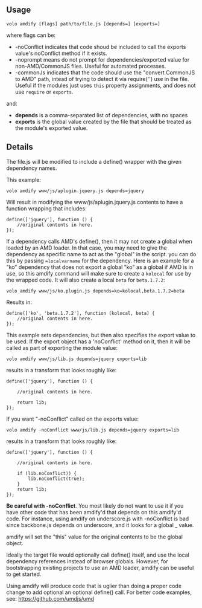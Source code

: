 ## Usage

    volo amdify [flags] path/to/file.js [depends=] [exports=]

where flags can be:

* -noConflict indicates that code shoud be included to call the exports
  value's noConflict method if it exists.
* -noprompt means do not prompt for dependencies/exported value for
  non-AMD/CommonJS files. Useful for automated processes.
* -commonJs indicates that the code should use the "convert CommonJS to AMD"
  path, intead of trying to detect it via require('') use in the file. Useful
  if the modules just uses `this` property assignments, and does not use
  `require` or `exports`.

and:

* **depends** is a comma-separated list of dependencies, with no spaces
* **exports** is the global value created by the file that should be treated as
  the module's exported value.

## Details

The file.js will be modified to include a define() wrapper with the given
dependency names.

This example:

    volo amdify www/js/aplugin.jquery.js depends=jquery

Will result in modifying the www/js/aplugin.jquery.js contents to have a
function wrapping that includes:

    define(['jquery'], function () {
        //original contents in here.
    });

If a dependency calls AMD's define(), then it may not create a global when
loaded by an AMD loader. In that case, you may need to give the dependency
as specific name to act as the "global" in the script. you can do this by
passing `=localvarname` for the dependency. Here is an example for a "ko"
dependency that does not export a global "ko" as a global if AMD is in use,
so this amdify command will make sure to create a `kolocal` for use by
the wrapped code. It will also create a local `beta` for `beta.1.7.2`:

    volo amdify www/js/ko.plugin.js depends=ko=kolocal,beta.1.7.2=beta

Results in:

    define(['ko', 'beta.1.7.2'], function (kolocal, beta) {
        //original contents in here.
    });

This example sets dependencies, but then also specifies the export value to
be used. If the export object has a 'noConflict' method on it, then it will
be called as part of exporting the module value:

    volo amdify www/js/lib.js depends=jquery exports=lib

results in a transform that looks roughly like:

    define(['jquery'], function () {

        //original contents in here.

        return lib;
    });

If you want "-noConflict" called on the exports value:

    volo amdify -noConflict www/js/lib.js depends=jquery exports=lib

results in a transform that looks roughly like:

    define(['jquery'], function () {

        //original contents in here.

        if (lib.noConflict)) {
            lib.noConflict(true);
        }
        return lib;
    });

**Be careful with -noConflict**. You most likely do not want to use it if
you have other code that has been amdify'd that depends on this amdify'd code.
For instance, using amdify on underscore.js with -noConflict is bad since
backbone.js depends on underscore, and it looks for a global _ value.

amdify will set the "this" value for the original contents to be the global
object.

Ideally the target file would optionally call define() itself, and use
the local dependency references instead of browser globals. However, for
bootstrapping existing projects to use an AMD loader, amdify can be useful to
get started.

Using amdify will produce code that is uglier than doing a proper code change
to add optional an optional define() call. For better code examples, see:
https://github.com/umdjs/umd

